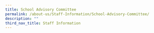 ```yaml
---
title: School Advisory Committee
permalink: /about-us/Staff-Information/School-Advisory-Committee/
description: ""
third_nav_title: Staff Information
---
```

